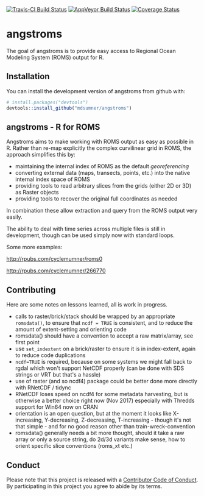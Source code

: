 
[![Travis-CI Build Status](https://travis-ci.org/mdsumner/angstroms.svg?branch=master)](https://travis-ci.org/mdsumner/angstroms) [![AppVeyor Build Status](https://ci.appveyor.com/api/projects/status/github/mdsumner/angstroms?branch=master&svg=true)](https://ci.appveyor.com/project/mdsumner/angstroms) [![Coverage Status](https://img.shields.io/codecov/c/github/mdsumner/angstroms/master.svg)](https://codecov.io/github/mdsumner/angstroms?branch=master) <!-- README.md is generated from README.Rmd. Please edit that file -->

angstroms
=========

The goal of angstroms is to provide easy access to Regional Ocean Modeling System (ROMS) output for R.

Installation
------------

You can install the development version of angstroms from github with:

``` r
# install.packages("devtools")
devtools::install_github("mdsumner/angstroms")
```

angstroms - R for ROMS
----------------------

Angstroms aims to make working with ROMS output as easy as possible in R. Rather than re-map explicitly the complex curvilinear grid in ROMS, the approach simplifies this by:

-   maintaining the internal index of ROMS as the default *georeferencing*
-   converting external data (maps, transects, points, etc.) into the native internal index space of ROMS
-   providing tools to read arbitrary slices from the grids (either 2D or 3D) as Raster objects
-   providing tools to recover the original full coordinates as needed

In combination these allow extraction and query from the ROMS output very easily.

The ability to deal with time series across multiple files is still in development, though can be used simply now with standard loops.

Some more examples:

<http://rpubs.com/cyclemumner/roms0>

<http://rpubs.com/cyclemumner/266770>

Contributing
------------

Here are some notes on lessons learned, all is work in progress.

-   calls to raster/brick/stack should be wrapped by an appropriate `romsdata()`, to ensure that `ncdf = TRUE` is consistent, and to reduce the amount of extent-setting and orienting code
-   romsdata() should have a convention to accept a raw matrix/array, see first point
-   use `set_indextent` on a brick/raster to ensure it is in index-extent, again to reduce code duplications
-   `ncdf=TRUE` is required, because on some systems we might fall back to rgdal which won't support NetCDF properly (can be done with SDS strings or VRT but that's a hassle)
-   use of raster (and so ncdf4) package could be better done more directly with RNetCDF / tidync
-   RNetCDF loses speed on ncdf4 for some metadata harvesting, but is otherwise a better choice right now (Nov 2017) especially with Thredds support for Win64 now on CRAN
-   orientation is an open question, but at the moment it looks like X-increasing, Y-decreasing, Z-decreasing, T-increasing - though it's not that simple - and for no good reason other than train-wreck-convention
-   romsdata() generally needs a bit more thought, should it take a raw array or only a source string, do 2d/3d variants make sense, how to orient specific slice conventions (roms\_xt etc.)

Conduct
-------

Please note that this project is released with a [Contributor Code of Conduct](CONDUCT.md). By participating in this project you agree to abide by its terms.
